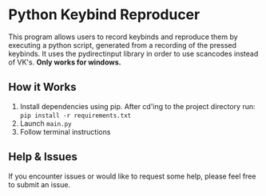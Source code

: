 # Python Keybind Reproducer
This program allows users to record keybinds and reproduce them by executing a python script, generated from a recording of the pressed keybinds. It uses the pydirectinput library in order to use scancodes instead of VK's. **Only works for windows.**
## How it Works
1. Install dependencies using pip. After cd'ing to the project directory run: `pip install -r requirements.txt`
2. Launch `main.py`
3. Follow terminal instructions
## Help & Issues
If you encounter issues or would like to request some help, please feel free to submit an issue.

